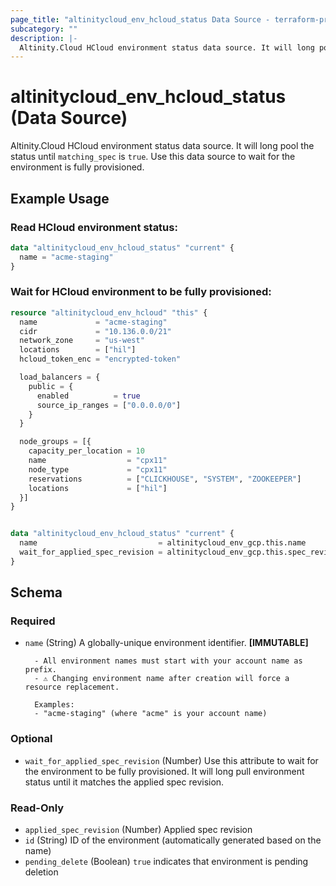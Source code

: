 ```yaml
---
page_title: "altinitycloud_env_hcloud_status Data Source - terraform-provider-altinitycloud"
subcategory: ""
description: |-
  Altinity.Cloud HCloud environment status data source. It will long pool the status until matching_spec is true. Use this data source to wait for the environment is fully provisioned.
---
```


# altinitycloud_env_hcloud_status (Data Source)

Altinity.Cloud HCloud environment status data source. It will long pool the status until `matching_spec` is `true`. Use this data source to wait for the environment is fully provisioned.

## Example Usage

### Read HCloud environment status:
```terraform
data "altinitycloud_env_hcloud_status" "current" {
  name = "acme-staging"
}
```

### Wait for HCloud environment to be fully provisioned:
```terraform
resource "altinitycloud_env_hcloud" "this" {
  name             = "acme-staging"
  cidr             = "10.136.0.0/21"
  network_zone     = "us-west"
  locations        = ["hil"]
  hcloud_token_enc = "encrypted-token"

  load_balancers = {
    public = {
      enabled          = true
      source_ip_ranges = ["0.0.0.0/0"]
    }
  }

  node_groups = [{
    capacity_per_location = 10
    name                  = "cpx11"
    node_type             = "cpx11"
    reservations          = ["CLICKHOUSE", "SYSTEM", "ZOOKEEPER"]
    locations             = ["hil"]
  }]
}


data "altinitycloud_env_hcloud_status" "current" {
  name                           = altinitycloud_env_gcp.this.name
  wait_for_applied_spec_revision = altinitycloud_env_gcp.this.spec_revision
}
```

<!-- schema generated by tfplugindocs -->
## Schema

### Required

- `name` (String) A globally-unique environment identifier. **[IMMUTABLE]**

		- All environment names must start with your account name as prefix.
		- ⚠️ Changing environment name after creation will force a resource replacement.

		Examples:
		- "acme-staging" (where "acme" is your account name)

### Optional

- `wait_for_applied_spec_revision` (Number) Use this attribute to wait for the environment to be fully provisioned. It will long pull environment status until it matches the applied spec revision.

### Read-Only

- `applied_spec_revision` (Number) Applied spec revision
- `id` (String) ID of the environment (automatically generated based on the name)
- `pending_delete` (Boolean) `true` indicates that environment is pending deletion
